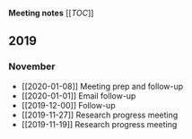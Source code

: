 **Meeting notes**
[[_TOC_]]

## 2019

### November
* [[2020-01-08]] Meeting prep and follow-up
* [[2020-01-01]] Email follow-up
* [[2019-12-00]] Follow-up
* [[2019-11-27]] Research progress meeting
* [[2019-11-19]] Research progress meeting